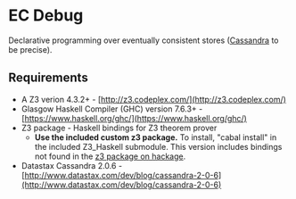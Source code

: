 EC Debug
========

Declarative programming over eventually consistent stores ([Cassandra](http://cassandra.apache.org/) to be precise).

Requirements
------------
* A Z3 verion 4.3.2+ - [http://z3.codeplex.com/](http://z3.codeplex.com/) 
* Glasgow Haskell Compiler (GHC) version 7.6.3+ - [https://www.haskell.org/ghc/](https://www.haskell.org/ghc/)
* Z3 package - Haskell bindings for Z3 theorem prover
  * **Use the included custom z3 package.** To install, "cabal install" in the included Z3_Haskell submodule. This version includes bindings not found in the [z3 package on hackage](https://hackage.haskell.org/package/z3).
* Datastax Cassandra 2.0.6 - [http://www.datastax.com/dev/blog/cassandra-2-0-6](http://www.datastax.com/dev/blog/cassandra-2-0-6)
